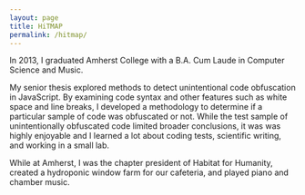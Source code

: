```yaml
---
layout: page
title: HiTMAP
permalink: /hitmap/
---
```


In 2013, I graduated Amherst College with a B.A. Cum Laude in Computer Science and Music.

My senior thesis explored methods to detect unintentional code obfuscation in JavaScript.  By examining code syntax and other features such as white space and line breaks, I developed a methodology to determine if a particular sample of code was obfuscated or not.  While the test sample of unintentionally obfuscated code limited broader conclusions, it was was highly enjoyable and I learned a lot about coding tests, scientific writing, and working in a small lab.

While at Amherst, I was the chapter president of Habitat for Humanity, created a hydroponic window farm for our cafeteria, and played piano and chamber music.